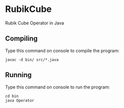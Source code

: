 # RubikCube
Rubik Cube Operator in Java

## Compiling

Type this command on console to compile the program:

```
javac -d bin/ src/*.java
```

## Running

Type this command on console to run the program:

```
cd bin
java Operator
```
